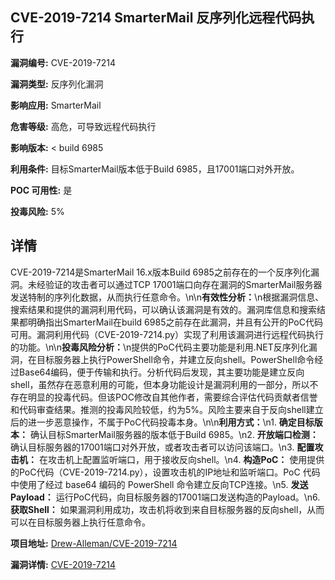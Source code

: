 ## CVE-2019-7214 SmarterMail 反序列化远程代码执行

**漏洞编号:** CVE-2019-7214

**漏洞类型:** 反序列化漏洞

**影响应用:** SmarterMail

**危害等级:** 高危，可导致远程代码执行

**影响版本:** < build 6985

**利用条件:** 目标SmarterMail版本低于Build 6985，且17001端口对外开放。

**POC 可用性:** 是

**投毒风险:** 5%

## 详情

CVE-2019-7214是SmarterMail 16.x版本Build 6985之前存在的一个反序列化漏洞。未经验证的攻击者可以通过TCP 17001端口向存在漏洞的SmarterMail服务器发送特制的序列化数据，从而执行任意命令。\n\n**有效性分析：**\n根据漏洞信息、搜索结果和提供的漏洞利用代码，可以确认该漏洞是有效的。漏洞库信息和搜索结果都明确指出SmarterMail在build 6985之前存在此漏洞，并且有公开的PoC代码可用。漏洞利用代码（CVE-2019-7214.py）实现了利用该漏洞进行远程代码执行的功能。\n\n**投毒风险分析：**\n提供的PoC代码主要功能是利用.NET反序列化漏洞，在目标服务器上执行PowerShell命令，并建立反向shell。PowerShell命令经过Base64编码，便于传输和执行。分析代码后发现，其主要功能是建立反向shell，虽然存在恶意利用的可能，但本身功能设计是漏洞利用的一部分，所以不存在明显的投毒代码。但该POC修改自其他作者，需要综合评估代码贡献者信誉和代码审查结果。推测的投毒风险较低，约为5%。风险主要来自于反向shell建立后的进一步恶意操作，不属于PoC代码投毒本身。\n\n**利用方式：**\n1.  **确定目标版本：** 确认目标SmarterMail服务器的版本低于Build 6985。\n2.  **开放端口检测：** 确认目标服务器的17001端口对外开放，或者攻击者可以访问该端口。\n3.  **配置攻击机：** 在攻击机上配置监听端口，用于接收反向shell。\n4.  **构造PoC：** 使用提供的PoC代码（CVE-2019-7214.py），设置攻击机的IP地址和监听端口。PoC 代码中使用了经过 base64 编码的 PowerShell 命令建立反向TCP连接。\n5.  **发送Payload：** 运行PoC代码，向目标服务器的17001端口发送构造的Payload。\n6.  **获取Shell：** 如果漏洞利用成功，攻击机将收到来自目标服务器的反向shell，从而可以在目标服务器上执行任意命令。

**项目地址:** [Drew-Alleman/CVE-2019-7214](https://github.com/Drew-Alleman/CVE-2019-7214)

**漏洞详情:** [CVE-2019-7214](https://nvd.nist.gov/vuln/detail/CVE-2019-7214)